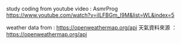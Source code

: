 study coding from youtube video : AsmrProg  
https://www.youtube.com/watch?v=iILFBGm_I9M&list=WL&index=5  

weather data from : https://openweathermap.org/api
天氣資料來源 ： https://openweathermap.org/api
